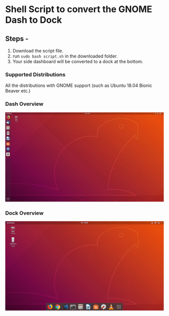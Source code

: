 # Shell Script to convert the GNOME Dash to Dock

## Steps -

1. Download the script file.
2. run ```sudo bash script.sh``` in the downloaded folder.
3. Your side dashboard will be converted to a dock at the bottom.

### Supported Distributions 

All the distributions with GNOME support (such as Ubuntu 18.04 Bionic Beaver etc.)


### Dash Overview 


![Dash View](./screenshots/dash.jpeg)


### Dock Overview

![Dock View](./screenshots/dock-min.png)
